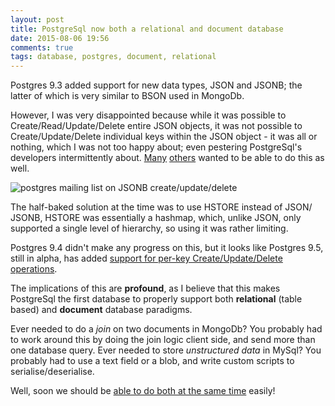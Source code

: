 ```yaml
---
layout: post
title: PostgreSql now both a relational and document database
date: 2015-08-06 19:56
comments: true
tags: database, postgres, document, relational
---
```


Postgres 9.3 added support for new data types, JSON and JSONB; the latter of which is very similar to BSON used in MongoDb.

However, I was very disappointed because while it was possible to Create/Read/Update/Delete entire JSON objects, it was not possible to Create/Update/Delete individual keys within the JSON object - it was all or nothing, which I was not too happy about; even pestering PostgreSql's developers intermittently about.
[Many](http://stackoverflow.com/a/31845491/194982)
[others](http://stackoverflow.com/a/31845496/194982)
wanted to be able to do this as well.

![postgres mailing list on JSONB create/update/delete](https://pbs.twimg.com/media/CLr6ov4UAAAB2fx.png:large)

The half-baked solution at the time
was to use HSTORE instead of JSON/ JSONB,
HSTORE was essentially a hashmap, which,
unlike JSON, only supported a single level of hierarchy,
so using it was rather limiting.

Postgres 9.4 didn't make any progress on this, but it looks like Postgres 9.5,
still in alpha, has added
[support for per-key Create/Update/Delete operations](https://wiki.postgresql.org/wiki/What%27s_new_in_PostgreSQL_9.5#JSONB-modifying_operators_and_functions).

The implications of this are **profound**,
as I believe that this makes PostgreSql the first database to properly support
both **relational** (table based) and **document** database paradigms.

Ever needed to do a *join* on two documents in MongoDb?
You probably had to work around this by doing the join logic client side,
and send more than one database query.
Ever needed to store *unstructured data* in MySql?
You probably had to use a text field or a blob,
and write custom scripts to serialise/deserialise.

Well, soon we should be
[able to do both at the same time](https://www.youtube.com/watch?v=OawrlVoQqSs)
easily!

